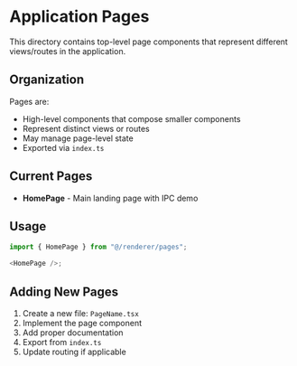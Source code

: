 # Application Pages

This directory contains top-level page components that represent different views/routes in the application.

## Organization

Pages are:

- High-level components that compose smaller components
- Represent distinct views or routes
- May manage page-level state
- Exported via `index.ts`

## Current Pages

- **HomePage** - Main landing page with IPC demo

## Usage

```typescript
import { HomePage } from "@/renderer/pages";

<HomePage />;
```

## Adding New Pages

1. Create a new file: `PageName.tsx`
2. Implement the page component
3. Add proper documentation
4. Export from `index.ts`
5. Update routing if applicable

